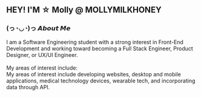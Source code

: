 
<!---
mollymilkhoney/mollymilkhoney is a ✨ special ✨ repository because its `README.md` (this file) appears on your GitHub profile.
You can click the Preview link to take a look at your changes.

<html>
    <img src="">
</html> --->

## HEY! I'M ☆ Molly @ MOLLYMILKHONEY
### (っ◔◡◔)っ 𝘼𝙗𝙤𝙪𝙩 𝙈𝙚
I am a Software Engineering student with a strong interest in Front-End Development and working toward becoming a Full Stack Engineer, Product Designer, or UX/UI Engineer.  <br>
<br>
My areas of interest include: <br>
My areas of interest include developing websites, desktop and mobile applications, medical technology devices, wearable tech, and incorporating data through API. <Br>

